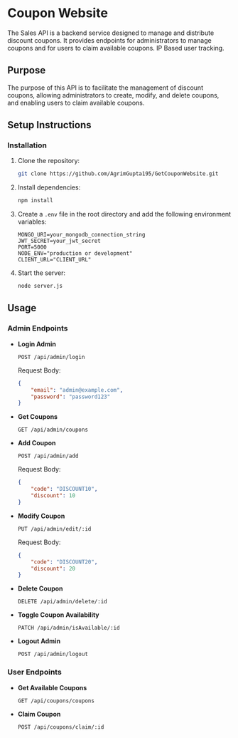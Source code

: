 ﻿# Coupon Website

The Sales API is a backend service designed to manage and distribute discount coupons. It provides endpoints for administrators to manage coupons and for users to claim available coupons. IP Based user tracking.

## Purpose

The purpose of this API is to facilitate the management of discount coupons, allowing administrators to create, modify, and delete coupons, and enabling users to claim available coupons.

## Setup Instructions

### Installation

1. Clone the repository:

    ```sh
    git clone https://github.com/AgrimGupta195/GetCouponWebsite.git

2. Install dependencies:

    ```sh
    npm install
    ```

3. Create a `.env` file in the root directory and add the following environment variables:

    ```properties
    MONGO_URI=your_mongodb_connection_string
    JWT_SECRET=your_jwt_secret
    PORT=5000
    NODE_ENV="production or development"
    CLIENT_URL="CLIENT_URL"
    ```

4. Start the server:

    ```sh
    node server.js
    ```

## Usage

### Admin Endpoints

- **Login Admin**

    ```http
    POST /api/admin/login
    ```

    Request Body:

    ```json
    {
        "email": "admin@example.com",
        "password": "password123"
    }
    ```

- **Get Coupons**

    ```http
    GET /api/admin/coupons
    ```

- **Add Coupon**

    ```http
    POST /api/admin/add
    ```

    Request Body:

    ```json
    {
        "code": "DISCOUNT10",
        "discount": 10
    }
    ```

- **Modify Coupon**

    ```http
    PUT /api/admin/edit/:id
    ```

    Request Body:

    ```json
    {
        "code": "DISCOUNT20",
        "discount": 20
    }
    ```

- **Delete Coupon**

    ```http
    DELETE /api/admin/delete/:id
    ```

- **Toggle Coupon Availability**

    ```http
    PATCH /api/admin/isAvailable/:id
    ```

- **Logout Admin**

    ```http
    POST /api/admin/logout
    ```

### User Endpoints

- **Get Available Coupons**

    ```http
    GET /api/coupons/coupons
    ```

- **Claim Coupon**

    ```http
    POST /api/coupons/claim/:id
    ```
